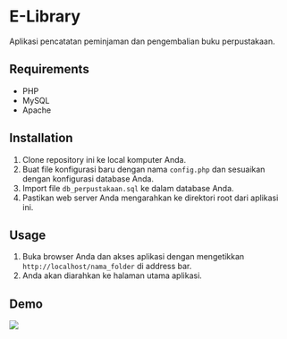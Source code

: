 # E-Library

Aplikasi pencatatan peminjaman dan pengembalian buku perpustakaan. 

## Requirements
- PHP
- MySQL
- Apache

## Installation
1. Clone repository ini ke local komputer Anda.
2. Buat file konfigurasi baru dengan nama `config.php` dan sesuaikan dengan konfigurasi database Anda.
3. Import file `db_perpustakaan.sql` ke dalam database Anda.
4. Pastikan web server Anda mengarahkan ke direktori root dari aplikasi ini.

## Usage
1. Buka browser Anda dan akses aplikasi dengan mengetikkan `http://localhost/nama_folder` di address bar.
3. Anda akan diarahkan ke halaman utama aplikasi.

## Demo
![](https://user-images.githubusercontent.com/89621951/212234334-095637ba-370d-40d1-b04b-d67bba2b819e.png)
